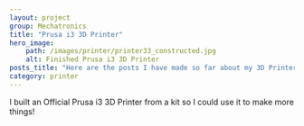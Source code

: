 ```yaml
---
layout: project
group: Mechatronics
title: "Prusa i3 3D Printer"
hero_image: 
    path: /images/printer/printer33_constructed.jpg
    alt: Finished Prusa i3 3D Printer
posts_title: "Here are the posts I have made so far about my 3D Printer:"
category: printer
---
```


I built an Official Prusa i3 3D Printer from a kit so I could use it to make more things!
